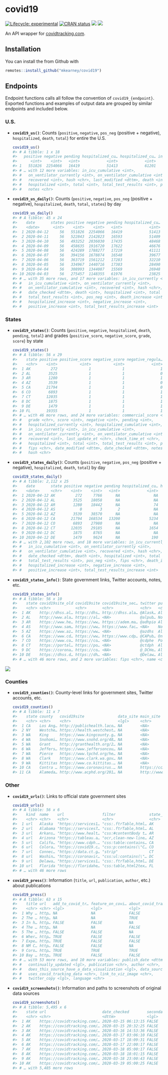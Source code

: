 
<!-- README.md is generated from README.Rmd. Please edit that file -->

# covid19

<!-- badges: start -->

[![Lifecycle:
experimental](https://img.shields.io/badge/lifecycle-experimental-orange.svg)](https://www.tidyverse.org/lifecycle/#experimental)
[![CRAN
status](https://www.r-pkg.org/badges/version/covid19)](https://CRAN.R-project.org/package=covid19)
[![](https://img.shields.io/github/last-commit/mkearney/covid19.svg)](https://github.com/mkearney/covid19/commits/master)
[![](https://img.shields.io/badge/devel%20version-0.0.1-greenyellow.svg)](https://github.com/mkearney/covid19)
<!-- badges: end -->

An API wrapper for [covidtracking.com](https://covidtracking.com/api/).

## Installation

You can install the from Github with

``` r
remotes::install_github("mkearney/covid19")
```

## Endpoints

Endpoint functions calls all follow the convention of
`covid19_{endpoint}`. Exported functions and examples of output data are
grouped by similar endpoints and included below.

### U.S.

  - **`covid19_us()`**: Counts (`positive`, `negative`, `pos_neg`
    (positive + negative), `hospitalized`, `death`, `total`) for entire
    the U.S.
    
    ``` r
    covid19_us()
    #> # A tibble: 1 x 18
    #>   positive negative pending hospitalized_cu… hospitalized_cu… in_icu_currently
    #>      <int>    <int>   <int>            <int>            <int>            <int>
    #> 1   551826  2254066   16419            51413            61201            13917
    #> # … with 12 more variables: in_icu_cumulative <int>,
    #> #   on_ventilator_currently <int>, on_ventilator_cumulative <int>,
    #> #   recovered <int>, hash <chr>, last_modified <dttm>, death <int>,
    #> #   hospitalized <int>, total <int>, total_test_results <int>, pos_neg <int>,
    #> #   notes <chr>
    ```

  - **`covid19_us_daily()`**: Counts (`positive`, `negative`, `pos_neg`
    (positive + negative), `hospitalized`, `death`, `total`, `states`)
    by day
    
    ``` r
    covid19_us_daily()
    #> # A tibble: 45 x 24
    #>    date       states positive negative pending hospitalized_cu… hospitalized_cu…
    #>    <date>      <int>    <int>    <int>   <int>            <int>            <int>
    #>  1 2020-04-12     56   551826  2254066   16419            51413            61201
    #>  2 2020-04-11     56   522843  2142823   16593            51409            51114
    #>  3 2020-04-10     56   493252  2036030   17435            48468            50683
    #>  4 2020-04-09     56   458635  1916720   17622            46676            48344
    #>  5 2020-04-08     56   424289  1788277   17219            41111            47154
    #>  6 2020-04-07     56   394156  1678874   16548            39677            45500
    #>  7 2020-04-06     56   363719  1561212   17283            32210            43198
    #>  8 2020-04-05     56   334967  1440716   17303            28490            40223
    #>  9 2020-04-04     56   308993  1344087   15569            26948            37667
    #> 10 2020-04-03     56   275457  1148355   61976            23825            33501
    #> # … with 35 more rows, and 17 more variables: in_icu_currently <int>,
    #> #   in_icu_cumulative <int>, on_ventilator_currently <int>,
    #> #   on_ventilator_cumulative <int>, recovered <int>, hash <chr>,
    #> #   date_checked <dttm>, death <int>, hospitalized <int>, total <int>,
    #> #   total_test_results <int>, pos_neg <int>, death_increase <int>,
    #> #   hospitalized_increase <int>, negative_increase <int>,
    #> #   positive_increase <int>, total_test_results_increase <int>
    ```

### States

  - **`covid19_states()`**: Counts (`positive`, `negative`,
    `hospitalized`, `death`, `pending`, `total`) and grades
    (`positive_score`, `negative_score`, `grade`, `score`) by state
    
    ``` r
    covid19_states()
    #> # A tibble: 56 x 29
    #>    state positive positive_score negative_score negative_regula…
    #>    <chr>    <int>          <int>          <int>            <int>
    #>  1 AK         272              1              1                1
    #>  2 AL        3525              1              1                0
    #>  3 AR        1280              1              1                1
    #>  4 AZ        3539              1              1                0
    #>  5 CA       21794              1              1                0
    #>  6 CO        6893              1              1                1
    #>  7 CT       12035              1              1                1
    #>  8 DC        1875              1              1                1
    #>  9 DE        1479              1              1                1
    #> 10 FL       19355              1              1                1
    #> # … with 46 more rows, and 24 more variables: commercial_score <int>,
    #> #   grade <chr>, score <int>, negative <int>, pending <int>,
    #> #   hospitalized_currently <int>, hospitalized_cumulative <int>,
    #> #   in_icu_currently <int>, in_icu_cumulative <int>,
    #> #   on_ventilator_currently <int>, on_ventilator_cumulative <int>,
    #> #   recovered <int>, last_update_et <chr>, check_time_et <chr>, death <int>,
    #> #   hospitalized <int>, total <int>, total_test_results <int>, pos_neg <int>,
    #> #   fips <chr>, date_modified <dttm>, date_checked <dttm>, notes <chr>,
    #> #   hash <chr>
    ```

  - **`covid19_states_daily()`**: Counts (`positive`, `negative`,
    `pos_neg` (positive + negative), `hospitalized`, `death`, `total`)
    by day
    
    ``` r
    covid19_states_daily()
    #> # A tibble: 2,112 x 25
    #>    date       state positive negative pending hospitalized_cu… hospitalized_cu…
    #>    <date>     <chr>    <int>    <int>   <int>            <int>            <int>
    #>  1 2020-04-12 AK         272     7766      NA               NA               31
    #>  2 2020-04-12 AL        3525    18058      NA               NA              437
    #>  3 2020-04-12 AR        1280    18442      NA               74              130
    #>  4 2020-04-12 AS           0        3       2               NA               NA
    #>  5 2020-04-12 AZ        3539    38570      NA               NA               NA
    #>  6 2020-04-12 CA       21794   168534   13200             5234               NA
    #>  7 2020-04-12 CO        6893    27980      NA               NA             1376
    #>  8 2020-04-12 CT       12035    29185      NA             1654               NA
    #>  9 2020-04-12 DC        1875     8765      NA               NA               NA
    #> 10 2020-04-12 DE        1479     9624      NA              190               NA
    #> # … with 2,102 more rows, and 18 more variables: in_icu_currently <int>,
    #> #   in_icu_cumulative <int>, on_ventilator_currently <int>,
    #> #   on_ventilator_cumulative <int>, recovered <int>, hash <chr>,
    #> #   date_checked <dttm>, death <int>, hospitalized <int>, total <int>,
    #> #   total_test_results <int>, pos_neg <int>, fips <chr>, death_increase <int>,
    #> #   hospitalized_increase <int>, negative_increase <int>,
    #> #   positive_increase <int>, total_test_results_increase <int>
    ```

  - **`covid19_states_info()`**: State government links, Twitter
    accounts, notes, etc.
    
    ``` r
    covid19_states_info()
    #> # A tibble: 56 x 10
    #>    state covid19site_old covid19site covid19site_sec… twitter pui   pum   notes
    #>    <chr> <chr>           <chr>       <chr>            <chr>   <chr> <lgl> <chr>
    #>  1 AK    http://dhss.al… http://dhs… http://dhss.ala… @Alask… All … FALSE "Tot…
    #>  2 AL    http://www.ala… https://al… <NA>             @alpub… No d… FALSE "Neg…
    #>  3 AR    https://www.he… https://ww… https://adem.ma… @adhpio All … TRUE  "Dat…
    #>  4 AS    http://www.sam… https://ww… https://www.fac… <NA>    No D… FALSE "Ame…
    #>  5 AZ    https://www.az… https://ww… <NA>             @azdhs  All … FALSE "Das…
    #>  6 CA    https://www.cd… https://ww… https://www.cdp… @CAPub… Only… FALSE "The…
    #>  7 CO    https://www.co… https://co… <NA>             @cdphe  Posi… FALSE "Neg…
    #>  8 CT    https://portal… https://po… <NA>             @ctdph  All … FALSE "Dat…
    #>  9 DC    https://corona… https://co… <NA>             @_DCHe… All … FALSE "Pos…
    #> 10 DE    https://dhss.d… https://dh… <NA>             @Delaw… All … TRUE   <NA>
    #> # … with 46 more rows, and 2 more variables: fips <chr>, name <chr>
    ```

![](man/figures/README-state-trajectories.png)

### Counties

  - **`covid19_counties()`**: County-level links for government sites,
    Twitter accounts, etc.
    
    ``` r
    covid19_counties()
    #> # A tibble: 11 x 7
    #>    state county   covid19site               data_site main_site   twitter pui   
    #>    <chr> <chr>    <chr>                     <lgl>     <chr>       <lgl>   <chr> 
    #>  1 CA    Los Ang… http://publichealth.laco… NA        <NA>        NA      No da…
    #>  2 NY    Westche… https://health.westchest… NA        <NA>        NA      No da…
    #>  3 WA    King     https://www.kingcounty.g… NA        <NA>        NA      No da…
    #>  4 WA    Snohomi… https://www.snohd.org/48… NA        <NA>        NA      All d…
    #>  5 WA    Grant    http://granthealth.org/2… NA        <NA>        NA      No da…
    #>  6 WA    Jeffers… https://www.jeffersoncou… NA        <NA>        NA      All d…
    #>  7 WA    Pierce   https://www.tpchd.org/he… NA        <NA>        NA      Only …
    #>  8 WA    Clark    https://www.clark.wa.gov… NA        <NA>        NA      All d…
    #>  9 WA    Kittitas https://www.co.kittitas.… NA        <NA>        NA      No da…
    #> 10 CA    Contra … https://www.coronavirus.… NA        https://cc… NA      <NA>  
    #> 11 CA    Alameda… http://www.acphd.org/201… NA        http://www… NA      <NA>
    ```

### Other

  - **`covid19_urls()`**: Links to official state government sites
    
    ``` r
    covid19_urls()
    #> # A tibble: 56 x 6
    #>    kind  name    url                 filter               state_id ssl_no_verify
    #>    <chr> <chr>   <chr>               <chr>                <chr>    <lgl>        
    #>  1 url   Alaska  "https://services1… "css:.ftrTable,html… AK       NA           
    #>  2 url   Alabama "https://services7… "css:.ftrTable,html… AL       NA           
    #>  3 url   Arkans… "https://www.healt… "css:#contentBody t… AR       NA           
    #>  4 url   Arizona "https://tableau.a… "ocr,clean-new-line… AZ       NA           
    #>  5 url   Califo… "https://www.cdph.… "css:table:contains… CA       NA           
    #>  6 url   Colora… "https://covid19.c… "css:p:contains(\"C… CO       NA           
    #>  7 url   Connec… "https://data.ct.g… "strip"              CT       NA           
    #>  8 url   Washin… "https://coronavir… "css:ul:contains(\"… DC       NA           
    #>  9 url   Delawa… "https://services1… "css:.ftrTable,html… DE       NA           
    #> 10 url   Florida "https://floridahe… "css:table,html2tex… FL       NA           
    #> # … with 46 more rows
    ```

  - **`covid19_press()`**: Information (`title`, `url`, `publication`,
    `author`, etc.) about publications
    
    ``` r
    covid19_press()
    #> # A tibble: 63 x 15
    #>    title url   add_to_covid_tr… feature_on_covi… about_covid_tra…
    #>    <chr> <chr> <lgl>            <lgl>            <lgl>           
    #>  1 Why … http… NA               NA               FALSE           
    #>  2 The … http… NA               NA               TRUE            
    #>  3 In h… http… FALSE            FALSE            NA              
    #>  4 The … http… NA               NA               FALSE           
    #>  5 The … http… FALSE            FALSE            NA              
    #>  6 Wher… http… TRUE             FALSE            FALSE           
    #>  7 Expe… http… TRUE             FALSE            FALSE           
    #>  8 NM C… http… FALSE            FALSE            NA              
    #>  9 Coro… http… TRUE             TRUE             TRUE            
    #> 10 Bay … http… TRUE             FALSE            FALSE           
    #> # … with 53 more rows, and 10 more variables: publish_date <dttm>,
    #> #   continually_updated <lgl>, publication <chr>, author <chr>,
    #> #   does_this_source_have_a_data_visualization <lgl>, data_source <chr>,
    #> #   uses_covid_tracking_data <chr>, link_to_viz_image <chr>,
    #> #   twitter_copy <lgl>, language <chr>
    ```

  - **`covid19_screenshots()`**: Information and paths to screenshots of
    original data sources
    
    ``` r
    covid19_screenshots()
    #> # A tibble: 5,495 x 6
    #>    state url                         date_checked        secondary date     size
    #>    <chr> <chr>                       <dttm>              <lgl>     <chr>   <int>
    #>  1 AK    https://covidtracking.com/… 2020-03-15 06:13:15 FALSE     20200… 563460
    #>  2 AK    https://covidtracking.com/… 2020-03-15 20:32:25 FALSE     20200… 432003
    #>  3 AK    https://covidtracking.com/… 2020-03-16 14:53:36 FALSE     20200… 563460
    #>  4 AK    https://covidtracking.com/… 2020-03-17 03:06:10 FALSE     20200… 563522
    #>  5 AK    https://covidtracking.com/… 2020-03-17 18:09:31 FALSE     20200… 567852
    #>  6 AK    https://covidtracking.com/… 2020-03-17 22:00:17 FALSE     20200… 565619
    #>  7 AK    https://covidtracking.com/… 2020-03-18 05:00:17 FALSE     20200… 568859
    #>  8 AK    https://covidtracking.com/… 2020-03-18 18:01:15 FALSE     20200… 569429
    #>  9 AK    https://covidtracking.com/… 2020-03-18 23:00:43 FALSE     20200… 517287
    #> 10 AK    https://covidtracking.com/… 2020-03-19 05:00:25 FALSE     20200… 524988
    #> # … with 5,485 more rows
    ```
